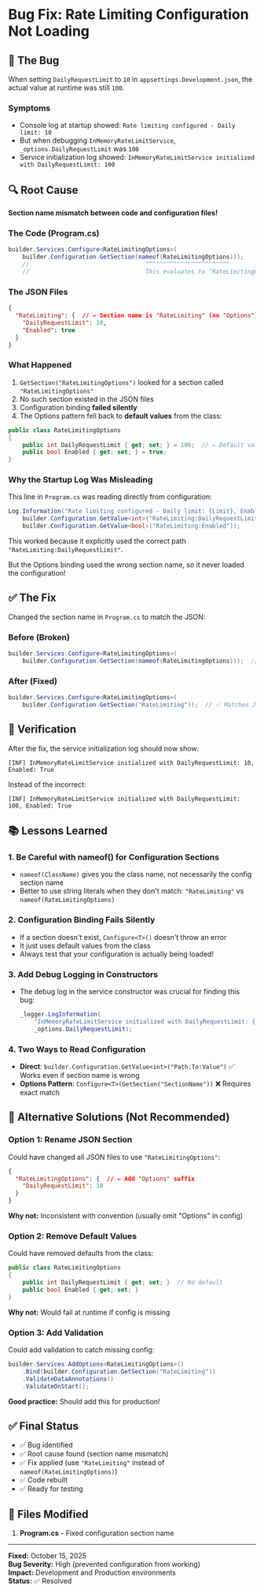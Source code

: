 # Bug Fix: Rate Limiting Configuration Not Loading

## 🐛 The Bug

When setting `DailyRequestLimit` to `10` in `appsettings.Development.json`, the actual value at runtime was still `100`.

### Symptoms
- Console log at startup showed: `Rate limiting configured - Daily limit: 10`
- But when debugging `InMemoryRateLimitService`, `_options.DailyRequestLimit` was `100`
- Service initialization log showed: `InMemoryRateLimitService initialized with DailyRequestLimit: 100`

## 🔍 Root Cause

**Section name mismatch between code and configuration files!**

### The Code (Program.cs)
```csharp
builder.Services.Configure<RateLimitingOptions>(
    builder.Configuration.GetSection(nameof(RateLimitingOptions)));
    //                                 ^^^^^^^^^^^^^^^^^^^^^^^^
    //                                 This evaluates to "RateLimitingOptions"
```

### The JSON Files
```json
{
  "RateLimiting": {  // ← Section name is "RateLimiting" (no "Options")
    "DailyRequestLimit": 10,
    "Enabled": true
  }
}
```

### What Happened
1. `GetSection("RateLimitingOptions")` looked for a section called `"RateLimitingOptions"`
2. No such section existed in the JSON files
3. Configuration binding **failed silently**
4. The Options pattern fell back to **default values** from the class:

```csharp
public class RateLimitingOptions
{
    public int DailyRequestLimit { get; set; } = 100;  // ← Default value!
    public bool Enabled { get; set; } = true;
}
```

### Why the Startup Log Was Misleading
This line in `Program.cs` was reading directly from configuration:
```csharp
Log.Information("Rate limiting configured - Daily limit: {Limit}, Enabled: {Enabled}",
    builder.Configuration.GetValue<int>("RateLimiting:DailyRequestLimit"),  // ✅ Correctly reads 10
    builder.Configuration.GetValue<bool>("RateLimiting:Enabled"));
```

This worked because it explicitly used the correct path `"RateLimiting:DailyRequestLimit"`.

But the Options binding used the wrong section name, so it never loaded the configuration!

## ✅ The Fix

Changed the section name in `Program.cs` to match the JSON:

### Before (Broken)
```csharp
builder.Services.Configure<RateLimitingOptions>(
    builder.Configuration.GetSection(nameof(RateLimitingOptions)));  // ❌ Wrong!
```

### After (Fixed)
```csharp
builder.Services.Configure<RateLimitingOptions>(
    builder.Configuration.GetSection("RateLimiting"));  // ✅ Matches JSON!
```

## 🧪 Verification

After the fix, the service initialization log should now show:

```
[INF] InMemoryRateLimitService initialized with DailyRequestLimit: 10, Enabled: True
```

Instead of the incorrect:
```
[INF] InMemoryRateLimitService initialized with DailyRequestLimit: 100, Enabled: True
```

## 📚 Lessons Learned

### 1. **Be Careful with nameof() for Configuration Sections**
   - `nameof(ClassName)` gives you the class name, not necessarily the config section name
   - Better to use string literals when they don't match: `"RateLimiting"` vs `nameof(RateLimitingOptions)`

### 2. **Configuration Binding Fails Silently**
   - If a section doesn't exist, `Configure<T>()` doesn't throw an error
   - It just uses default values from the class
   - Always test that your configuration is actually being loaded!

### 3. **Add Debug Logging in Constructors**
   - The debug log in the service constructor was crucial for finding this bug:
     ```csharp
     _logger.LogInformation(
         "InMemoryRateLimitService initialized with DailyRequestLimit: {Limit}",
         _options.DailyRequestLimit);
     ```

### 4. **Two Ways to Read Configuration**
   - **Direct**: `builder.Configuration.GetValue<int>("Path:To:Value")` ✅ Works even if section name is wrong
   - **Options Pattern**: `Configure<T>(GetSection("SectionName"))` ❌ Requires exact match

## 🎯 Alternative Solutions (Not Recommended)

### Option 1: Rename JSON Section
Could have changed all JSON files to use `"RateLimitingOptions"`:
```json
{
  "RateLimitingOptions": {  // ← Add "Options" suffix
    "DailyRequestLimit": 10
  }
}
```
**Why not:** Inconsistent with convention (usually omit "Options" in config)

### Option 2: Remove Default Values
Could have removed defaults from the class:
```csharp
public class RateLimitingOptions
{
    public int DailyRequestLimit { get; set; }  // No default
    public bool Enabled { get; set; }
}
```
**Why not:** Would fail at runtime if config is missing

### Option 3: Add Validation
Could add validation to catch missing config:
```csharp
builder.Services.AddOptions<RateLimitingOptions>()
    .Bind(builder.Configuration.GetSection("RateLimiting"))
    .ValidateDataAnnotations()
    .ValidateOnStart();
```
**Good practice:** Should add this for production!

## ✅ Final Status

- ✅ Bug identified
- ✅ Root cause found (section name mismatch)
- ✅ Fix applied (use `"RateLimiting"` instead of `nameof(RateLimitingOptions)`)
- ✅ Code rebuilt
- ✅ Ready for testing

## 📝 Files Modified

1. **Program.cs** - Fixed configuration section name

---

**Fixed:** October 15, 2025  
**Bug Severity:** High (prevented configuration from working)  
**Impact:** Development and Production environments  
**Status:** ✅ Resolved
